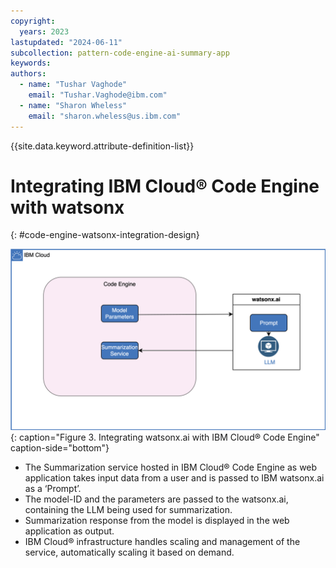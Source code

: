 ```yaml
---
copyright:
  years: 2023
lastupdated: "2024-06-11"
subcollection: pattern-code-engine-ai-summary-app
keywords:
authors:
  - name: "Tushar Vaghode"
    email: "Tushar.Vaghode@ibm.com"
  - name: "Sharon Wheless"
    email: "sharon.wheless@us.ibm.com"
---
```


{{site.data.keyword.attribute-definition-list}}

# Integrating IBM Cloud® Code Engine with watsonx
{: #code-engine-watsonx-integration-design}

![Diagram showing integration with watsonx.ai](/images/watsonx-codeengine-integration-diagram.svg){: caption="Figure 3. Integrating watsonx.ai with IBM Cloud® Code Engine" caption-side="bottom"}

* The Summarization service hosted in IBM Cloud® Code Engine as web application takes input data from a user and is passed to IBM watsonx.ai as a ‘Prompt’.
* The model-ID and the parameters are passed to the watsonx.ai, containing the LLM being used for summarization.
* Summarization response from the model is displayed in the web application as output.
* IBM Cloud® infrastructure handles scaling and management of the service, automatically scaling it based on demand.
